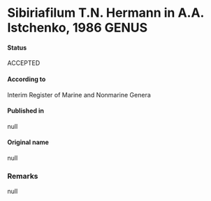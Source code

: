 # Sibiriafilum T.N. Hermann in A.A. Istchenko, 1986 GENUS

#### Status
ACCEPTED

#### According to
Interim Register of Marine and Nonmarine Genera

#### Published in
null

#### Original name
null

### Remarks
null